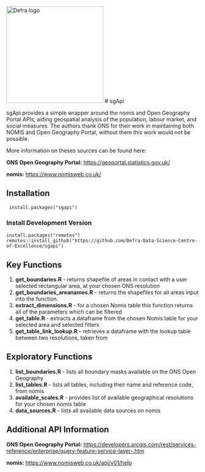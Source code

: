 <img width="254" alt="Defra logo" src="https://github.com/Defra-Data-Science-Centre-of-Excellence/sgapi/assets/126087299/1c7cfe02-87cd-407e-b245-991374cfc488">
# sgApi 



sgApi provides a simple wrapper around the nomis and Open Geography Portal APIs, aiding geospatial analysis of the population, labour market, and social measures. The authors thank ONS for their work in maintaining both NOMIS and Open Geography Portal, without them this work would not be possible.

More information on theses sources can be found here:

**ONS Open Geography Portal:** https://geoportal.statistics.gov.uk/

**nomis:** https://www.nomisweb.co.uk/

## Installation
     install.packages("sgapi")
     
### Install Development Version
    install.packages("remotes")
    remotes::install_github("https://github.com/Defra-Data-Science-Centre-of-Excellence/sgapi")

## Key Functions

1. **get_boundaries.R** - returns shapefile of areas in contact with a user selected rectangular area, at your chosen ONS resolution
2. **get_boundaries_areanames.R** - returns the shapefiles for all areas input into the function.
3. **extract_dimensions.R** - for a chosen Nomis table this function returns all of the parameters which can be filtered
4. **get_table.R** - extracts a dataframe from the chosen Nomis table for your selected area and selected filters
5. **get_table_link_lookup.R** - retrieves a dataframe with the lookup table between two resolutions, taken from 

## Exploratory Functions

1. **list_boundaries.R** - lists all boundary masks available on the ONS Open Geography
2. **list_tables.R** - lists all tables, including their name and reference code, from nomis
3. **available_scales.R** - provides list of available geographical resolutions for your chosen nomis table
4. **data_sources.R** - lists all available data sources on nomis

## Additional API Information

**ONS Open Geography Portal:** https://developers.arcgis.com/rest/services-reference/enterprise/query-feature-service-layer-.htm

**nomis:** https://www.nomisweb.co.uk/api/v01/help
           
